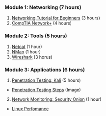 ### Module 1: Networking (7 hours)
1. [Networking Tutorial for Beginners](https://www.youtube.com/watch?v=xpXhudbsrr8 "Networking") (3 hours)
2. [CompTIA Network+](https://www.youtube.com/watch?v=vrh0epPAC5w "Network+") (4 hours)

### Module 2: Tools (5 hours)
1. [Netcat](https://www.youtube.com/playlist?list=PLW5y1tjAOzI1v-RQ8rAftvqKawXQR87eL "Netcat") (1 hour)
2. [NMap](https://www.youtube.com/playlist?list=PLW5y1tjAOzI0ZLv7YfQtToQmc0yVDfkKO "NMap") (1 hour)
3. [Wireshark](https://www.youtube.com/playlist?list=PLW5y1tjAOzI30OkWG_rhUstdJTk1FgU2W "Wireshark") (3 horus)

### Module 3: Applications (6 hours)
1. [Penetration Testing: Kali](https://www.youtube.com/watch?v=7nF2BAfWUEg "Pen Test") (5 hours)
 * [Penetration Testing Steps](https://mywebclasses.files.wordpress.com/2014/07/pentest.png?w=593 "Steps") (Image)
2. [Network Monitoring: Security Onion](https://www.youtube.com/playlist?list=PLMN5wm-C5YjyieO63g8LbaiWTSJRj0DBe) (1 hour)
 * [Linux Perfomance](http://www.brendangregg.com/linuxperf.html)
